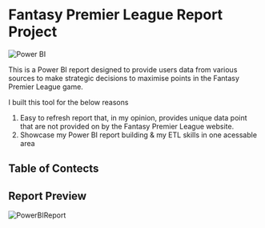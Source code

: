 
# Fantasy Premier League Report Project

![Power BI](https://img.shields.io/badge/Power%20BI-d9b300)

This is a Power BI report designed to provide users data from various sources to make strategic decisions to maximise points in the Fantasy Premier League game.

I built this tool for the below reasons
  1. Easy to refresh report that, in my opinion, provides unique data point that are not provided on by the Fantasy Premier League website.
  2. Showcase my Power BI report building & my ETL skills in one acessable area

## Table of Contects

## Report Preview

![PowerBIReport](https://app.powerbi.com/view?r=eyJrIjoiNWViMDY2N2YtZTIyOC00YjhmLWEzOWMtNDZmNmM1NDNmMmVkIiwidCI6ImYxOTdmMGRkLTUyMDQtNDg2My1iZjEzLTk0MzE2M2ViMWU1NSJ9)
